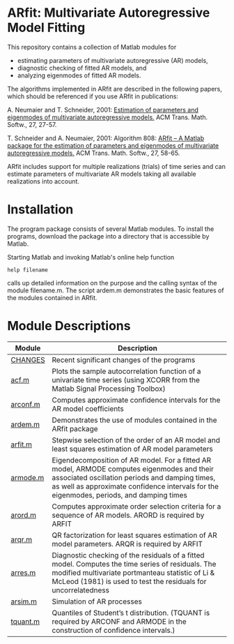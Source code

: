 # ARfit: Multivariate Autoregressive Model Fitting

This repository contains a collection of Matlab modules for 

- estimating parameters of multivariate autoregressive (AR) models,
- diagnostic checking of fitted AR models, and
- analyzing eigenmodes of fitted AR models.

The algorithms implemented in ARfit are described in the following papers, which should be referenced if you use ARfit in publications:

A. Neumaier and T. Schneider, 2001: [Estimation of parameters and eigenmodes of multivariate autoregressive models.](http://dx.doi.org/10.1145/382043.382304) ACM Trans. Math. Softw., 27, 27-57.

T. Schneider and A. Neumaier, 2001: Algorithm 808: [ARfit – A Matlab package for the estimation of parameters and eigenmodes of multivariate autoregressive models.](http://dx.doi.org/10.1145/382043.382316) ACM Trans. Math. Softw., 27, 58-65.

ARfit includes support for multiple realizations (trials) of time series and can estimate parameters of multivariate AR models taking all available realizations into account.


# Installation

The program package consists of several Matlab modules. To install the programs, download the package into a directory that is accessible by Matlab. 

Starting Matlab and invoking Matlab's online help function

```
help filename
```

calls up detailed information on the purpose and the calling syntax of the module filename.m. The script ardem.m demonstrates the basic features of the modules contained in ARfit.


# Module Descriptions

| Module                                | Description                                                                         						|
|-------------------------              | ----------------------------------------------------------------------------------- 						|
| [CHANGES](CHANGES)                    | Recent significant changes of the programs                                          						|
| [acf.m](acf.m)                  	| Plots the sample autocorrelation function of a univariate time series (using XCORR from the Matlab Signal Processing Toolbox)	|                                               | [adjph.m](adjph.m) 			| Multiplies a complex vector by a phase factor such that the real part and the imaginary part of the vector are orthogonal and the norm of the real part is greater than or equal to the norm of the imaginary part. ADJPH is required by ARMODE to normalize the eigenmodes of an AR model			|
| [arconf.m](arconf.m)			| Computes approximate confidence intervals for the AR model coefficients 							|
| [ardem.m](ardem.m)			| Demonstrates the use of modules contained in the ARfit package								|
| [arfit.m](arfit.m)			| Stepwise selection of the order of an AR model and least squares estimation of AR model parameters                        	|	
| [armode.m](armode.m)			| Eigendecomposition of AR model. For a fitted AR model, ARMODE computes eigenmodes and their associated oscillation periods and damping times, as well as approximate confidence intervals for the eigenmodes, periods, and damping times									|
| [arord.m](arord.m)			| Computes approximate order selection criteria for a sequence of AR models. ARORD is required by ARFIT				|
| [arqr.m](arqr.m) 			    | QR factorization for least squares estimation of AR model parameters. ARQR is required by ARFIT				|
| [arres.m](arres.m)			| Diagnostic checking of the residuals of a fitted model. Computes the time series of residuals. The modified multivariate portmanteau statistic of Li & McLeod (1981) is used to test the residuals for uncorrelatedness											|
| [arsim.m](arsim.m)			| Simulation of AR processes													|
| [tquant.m](tquant.m)			| Quantiles of Student’s t distribution. (TQUANT is required by ARCONF and ARMODE in the construction of confidence intervals.) |